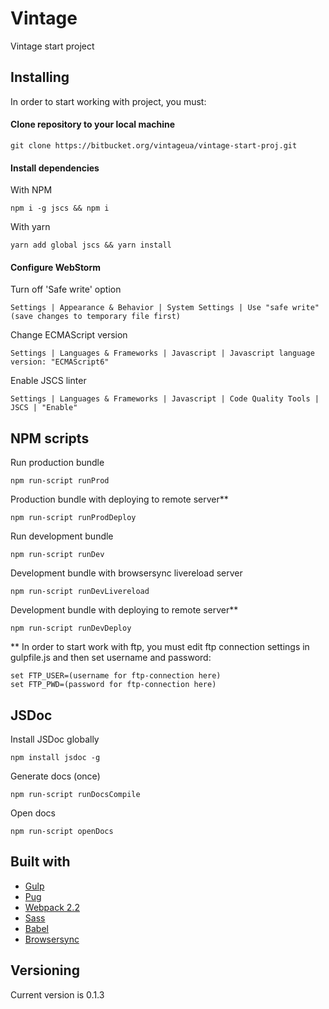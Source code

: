 # Vintage

Vintage start project

## Installing

In order to start working with project, you must:

####  Clone repository to your local machine

```
git clone https://bitbucket.org/vintageua/vintage-start-proj.git
```

####  Install dependencies

With NPM
```
npm i -g jscs && npm i
```

With yarn
```
yarn add global jscs && yarn install
```

#### Configure WebStorm

Turn off 'Safe write' option
```
Settings | Appearance & Behavior | System Settings | Use "safe write" (save changes to temporary file first)
```

Change ECMAScript version
```
Settings | Languages & Frameworks | Javascript | Javascript language version: "ECMAScript6"
```

Enable JSCS linter
```
Settings | Languages & Frameworks | Javascript | Code Quality Tools | JSCS | "Enable"
```

## NPM scripts

Run production bundle

```
npm run-script runProd
```

Production bundle with deploying to remote server**

```
npm run-script runProdDeploy
```

Run development bundle

```
npm run-script runDev
```

Development bundle with browsersync livereload server

```
npm run-script runDevLivereload
```

Development bundle with deploying to remote server**

```
npm run-script runDevDeploy
```

** In order to start work with ftp, you must edit ftp connection settings in gulpfile.js and then set username and password:

```
set FTP_USER=(username for ftp-connection here)
set FTP_PWD=(password for ftp-connection here)
```

## JSDoc

Install JSDoc globally

```
npm install jsdoc -g
```

Generate docs (once)

```
npm run-script runDocsCompile
```

Open docs
```
npm run-script openDocs
```

## Built with

* [Gulp](http://gulpjs.com/)
* [Pug](https://github.com/pugjs/pug)
* [Webpack 2.2](https://webpack.js.org/)
* [Sass](http://sass-lang.com/)
* [Babel](https://babeljs.io/)
* [Browsersync](https://www.browsersync.io/)

## Versioning

Current version is 0.1.3
